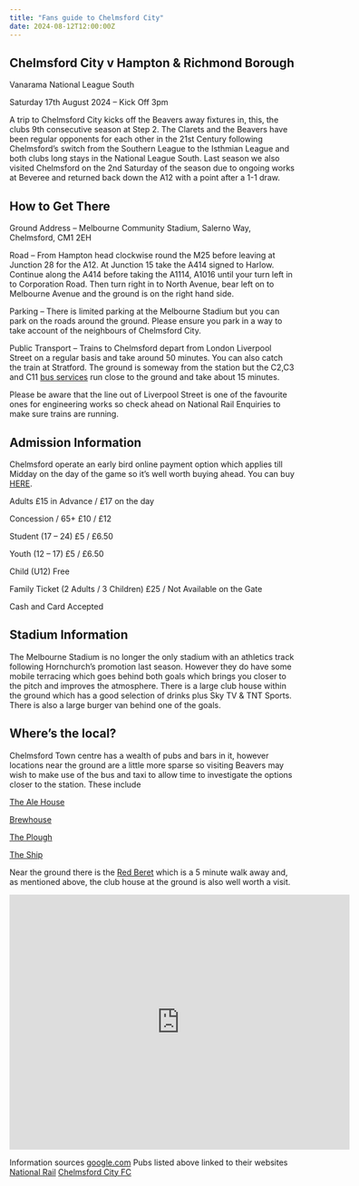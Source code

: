 ```yaml
---
title: "Fans guide to Chelmsford City"
date: 2024-08-12T12:00:00Z
---
```


## Chelmsford City v Hampton & Richmond Borough

Vanarama National League South

Saturday 17th August 2024 – Kick Off 3pm

A trip to Chelmsford City kicks off the Beavers away fixtures in, this, the clubs 9th consecutive season at Step 2. The Clarets and the Beavers have been regular opponents for each other in the 21st Century following Chelmsford’s switch from the Southern League to the Isthmian League and both clubs long stays in the National League South. Last season we also visited Chelmsford on the 2nd Saturday of the season due to ongoing works at Beveree and returned back down the A12 with a point after a 1-1 draw.

## How to Get There

Ground Address – Melbourne Community Stadium, Salerno Way, Chelmsford, CM1 2EH

Road – From Hampton head clockwise round the M25 before leaving at Junction 28 for the A12. At Junction 15 take the A414 signed to Harlow. Continue along the A414 before taking the A1114, A1016 until your turn left in to Corporation Road. Then turn right in to North Avenue, bear left on to Melbourne Avenue and the ground is on the right hand side. 

Parking – There is limited parking at the Melbourne Stadium but you can park on the roads around the ground. Please ensure you park in a way to take account of the neighbours of Chelmsford City.

Public Transport – Trains to Chelmsford depart from London Liverpool Street on a regular basis and take around 50 minutes. You can also catch the train at Stratford. The ground is someway from the station but the C2,C3 and C11 [bus services](https://www.firstbus.co.uk/essex) run close to the ground and take about 15 minutes.

Please be aware that the line out of Liverpool Street is one of the favourite ones for engineering works so check ahead on National Rail Enquiries to make sure trains are running.

## Admission Information

Chelmsford operate an early bird online payment option which applies till Midday on the day of the game so it’s well worth buying ahead. You can buy [HERE](https://ticketpass.org/o/575632953/chelmsford-city-fc/events).

Adults £15 in Advance / £17 on the day

Concession / 65+ £10 / £12

Student (17 – 24) £5 / £6.50

Youth (12 – 17) £5 / £6.50

Child (U12) Free

Family Ticket (2 Adults / 3 Children) £25 / Not Available on the Gate

Cash and Card Accepted

## Stadium Information

The Melbourne Stadium is no longer the only stadium with an athletics track following Hornchurch’s promotion last season. However they do have some mobile terracing which goes behind both goals which brings you closer to the pitch and improves the atmosphere. There is a large club house within the ground which has a good selection of drinks plus Sky TV & TNT Sports. There is also a large burger van behind one of the goals.

## Where’s the local?

Chelmsford Town centre has a wealth of pubs and bars in it, however locations near the ground are a little more sparse so visiting Beavers may wish to make use of the bus and taxi to allow time to investigate the options closer to the station. These include

[The Ale House](https://www.the-ale-house-chelmsford.co.uk/)

[Brewhouse](https://www.brewhouseandkitchen.com/venue/chelmsford/)

[The Plough](https://www.theoriginalploughchelmsford.co.uk/#/)

[The Ship](https://theshipchelmsford.co.uk/)

Near the ground there is the [Red Beret](https://www.redberetchelmsford.co.uk/index) which is a 5 minute walk away and, as mentioned above, the club house at the ground is also well worth a visit.

<iframe src="https://www.google.com/maps/embed?pb=!1m18!1m12!1m3!1d2469.9803942735825!2d0.44806057658156434!3d51.75168207186986!2m3!1f0!2f0!3f0!3m2!1i1024!2i768!4f13.1!3m3!1m2!1s0x47d8eb9356d18371%3A0x7bf92e75d034962b!2sChelmsford%20City%20Football%20Club!5e0!3m2!1sen!2suk!4v1723495182730!5m2!1sen!2suk" width="600" height="450" style="border:0;" allowfullscreen="" loading="lazy" referrerpolicy="no-referrer-when-downgrade"></iframe>

Information sources
[google.com](google.com)
Pubs listed above linked to their websites
[National Rail](https://www.nationalrail.co.uk/)
[Chelmsford City FC](https://chelmsfordcityfc.com/away-supporter-info/)

